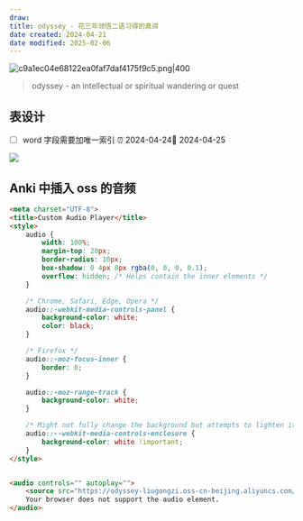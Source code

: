 ```yaml
---
draw: 
title: odyssey - 花三年领悟二语习得的真谛
date created: 2024-04-21
date modified: 2025-02-06
---
```


![c9a1ec04e68122ea0faf7daf4175f9c5.png|400](https://imagehosting4picgo.oss-cn-beijing.aliyuncs.com/imagehosting/fix-dir%2Fliuyishou%2Ftmp%2F2024%2F04%2F22%2F00-07-37-1835db2ac20f78f8a3f859bcd1fd4b57-c9a1ec04e68122ea0faf7daf4175f9c5-240236.png?x-oss-process=image/resize,l_400)

> odyssey - an intellectual or spiritual wandering or quest

<!-- more -->

## 表设计

- [ ] word 字段需要加唯一索引 ⏰ 2024-04-24📅 2024-04-25

![](https://imagehosting4picgo.oss-cn-beijing.aliyuncs.com/imagehosting/fix-dir%2Fpicgo%2Fpicgo-clipboard-images%2F2024%2F04%2F21%2F22-18-27-4b89d65204db38c122dc8bb9efb6a989-20240421221826-a8c757.png)

## Anki 中插入 oss 的音频

<audio src="audiofile.mp3" autoplay> Your browser does not support the audio element. </audio>

```html
<meta charset="UTF-8">
<title>Custom Audio Player</title>
<style>
    audio {
        width: 100%;
        margin-top: 20px;
        border-radius: 10px;
        box-shadow: 0 4px 8px rgba(0, 0, 0, 0.1);
        overflow: hidden; /* Helps contain the inner elements */
    }

    /* Chrome, Safari, Edge, Opera */
    audio::-webkit-media-controls-panel {
        background-color: white;
        color: black;
    }

    /* Firefox */
    audio::-moz-focus-inner {
        border: 0;
    }

    audio::-moz-range-track {
        background-color: white;
    }

    /* Might not fully change the background but attempts to lighten it */
    audio::--webkit-media-controls-enclosure {
        background-color: white !important;
    }
</style>


<audio controls="" autoplay="">
    <source src="https://odyssey-liugongzi.oss-cn-beijing.aliyuncs.com/Her%20(brilliant)%20idea%20solved%20the%20problem..mp3" type="audio/mpeg">
    Your browser does not support the audio element.
</audio>

```
